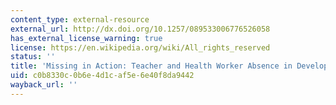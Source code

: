 ```yaml
---
content_type: external-resource
external_url: http://dx.doi.org/10.1257/089533006776526058
has_external_license_warning: true
license: https://en.wikipedia.org/wiki/All_rights_reserved
status: ''
title: 'Missing in Action: Teacher and Health Worker Absence in Developing Countries'
uid: c0b8330c-0b6e-4d1c-af5e-6e40f8da9442
wayback_url: ''
---
```

